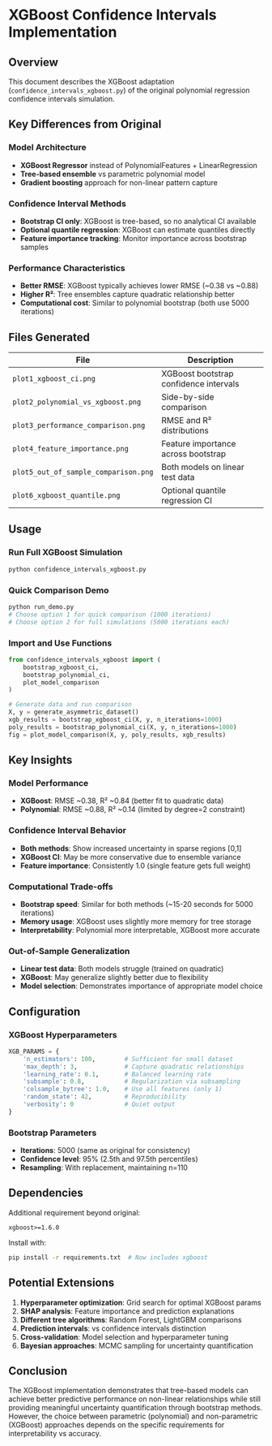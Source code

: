 # XGBoost Confidence Intervals Implementation

## Overview

This document describes the XGBoost adaptation (`confidence_intervals_xgboost.py`) of the original polynomial regression confidence intervals simulation.

## Key Differences from Original

### Model Architecture
- **XGBoost Regressor** instead of PolynomialFeatures + LinearRegression
- **Tree-based ensemble** vs parametric polynomial model
- **Gradient boosting** approach for non-linear pattern capture

### Confidence Interval Methods
- **Bootstrap CI only**: XGBoost is tree-based, so no analytical CI available
- **Optional quantile regression**: XGBoost can estimate quantiles directly
- **Feature importance tracking**: Monitor importance across bootstrap samples

### Performance Characteristics
- **Better RMSE**: XGBoost typically achieves lower RMSE (~0.38 vs ~0.88)
- **Higher R²**: Tree ensembles capture quadratic relationship better
- **Computational cost**: Similar to polynomial bootstrap (both use 5000 iterations)

## Files Generated

| File | Description |
|------|-------------|
| `plot1_xgboost_ci.png` | XGBoost bootstrap confidence intervals |
| `plot2_polynomial_vs_xgboost.png` | Side-by-side comparison |
| `plot3_performance_comparison.png` | RMSE and R² distributions |
| `plot4_feature_importance.png` | Feature importance across bootstrap |
| `plot5_out_of_sample_comparison.png` | Both models on linear test data |
| `plot6_xgboost_quantile.png` | Optional quantile regression CI |

## Usage

### Run Full XGBoost Simulation
```bash
python confidence_intervals_xgboost.py
```

### Quick Comparison Demo
```bash
python run_demo.py
# Choose option 1 for quick comparison (1000 iterations)
# Choose option 2 for full simulations (5000 iterations each)
```

### Import and Use Functions
```python
from confidence_intervals_xgboost import (
    bootstrap_xgboost_ci,
    bootstrap_polynomial_ci,
    plot_model_comparison
)

# Generate data and run comparison
X, y = generate_asymmetric_dataset()
xgb_results = bootstrap_xgboost_ci(X, y, n_iterations=1000)
poly_results = bootstrap_polynomial_ci(X, y, n_iterations=1000)
fig = plot_model_comparison(X, y, poly_results, xgb_results)
```

## Key Insights

### Model Performance
- **XGBoost**: RMSE ~0.38, R² ~0.84 (better fit to quadratic data)
- **Polynomial**: RMSE ~0.88, R² ~0.14 (limited by degree=2 constraint)

### Confidence Interval Behavior
- **Both methods**: Show increased uncertainty in sparse regions [0,1]
- **XGBoost CI**: May be more conservative due to ensemble variance
- **Feature importance**: Consistently 1.0 (single feature gets full weight)

### Computational Trade-offs
- **Bootstrap speed**: Similar for both methods (~15-20 seconds for 5000 iterations)
- **Memory usage**: XGBoost uses slightly more memory for tree storage
- **Interpretability**: Polynomial more interpretable, XGBoost more accurate

### Out-of-Sample Generalization
- **Linear test data**: Both models struggle (trained on quadratic)
- **XGBoost**: May generalize slightly better due to flexibility
- **Model selection**: Demonstrates importance of appropriate model choice

## Configuration

### XGBoost Hyperparameters
```python
XGB_PARAMS = {
    'n_estimators': 100,        # Sufficient for small dataset
    'max_depth': 3,             # Capture quadratic relationships  
    'learning_rate': 0.1,       # Balanced learning rate
    'subsample': 0.8,           # Regularization via subsampling
    'colsample_bytree': 1.0,    # Use all features (only 1)
    'random_state': 42,         # Reproducibility
    'verbosity': 0              # Quiet output
}
```

### Bootstrap Parameters
- **Iterations**: 5000 (same as original for consistency)
- **Confidence level**: 95% (2.5th and 97.5th percentiles)
- **Resampling**: With replacement, maintaining n=110

## Dependencies

Additional requirement beyond original:
```
xgboost>=1.6.0
```

Install with:
```bash
pip install -r requirements.txt  # Now includes xgboost
```

## Potential Extensions

1. **Hyperparameter optimization**: Grid search for optimal XGBoost params
2. **SHAP analysis**: Feature importance and prediction explanations
3. **Different tree algorithms**: Random Forest, LightGBM comparisons
4. **Prediction intervals**: vs confidence intervals distinction
5. **Cross-validation**: Model selection and hyperparameter tuning
6. **Bayesian approaches**: MCMC sampling for uncertainty quantification

## Conclusion

The XGBoost implementation demonstrates that tree-based models can achieve better predictive performance on non-linear relationships while still providing meaningful uncertainty quantification through bootstrap methods. However, the choice between parametric (polynomial) and non-parametric (XGBoost) approaches depends on the specific requirements for interpretability vs accuracy.